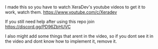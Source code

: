 I made this so you have to watch XeraDev's youtube videos to get it to work, watch them. https://www.youtube.com/c/Xeradev

If you still need help after using this repo join https://discord.gg/PD96ZbHUVC

I also might add some things that arent in the video, so if you dont see it in the video and dont know how to implement it, remove it.
